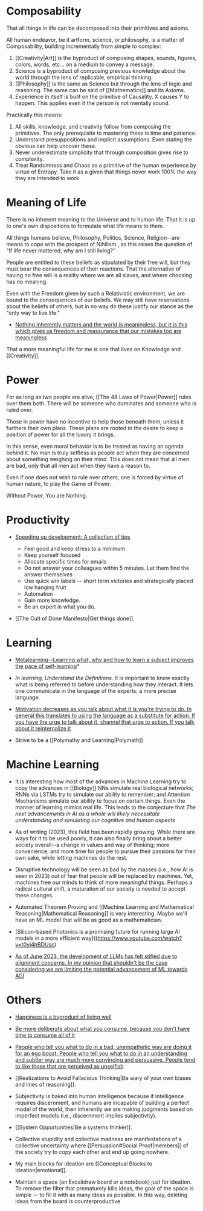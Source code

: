 # Composability
That all things in life can be decomposed into their primitives and axioms.

All human endeavor, be it artform, science, or philosophy, is a matter of Composability, building incrementally from simple to complex: 
1. [[Creativity|Art]] is the byproduct of composing shapes, sounds, figures, colors, words, etc... on a medium to convey a message.
2. Science is a byproduct of composing previous knowledge about the world through the lens of replicable, empirical thinking.
3. [[Philosophy]] is the same as Science but through the lens of logic and reasoning. The same can be said of [[Mathematics]] and its Axioms. 
4. Experience in itself is built on the primitive of Causality. X causes Y to happen. This applies even if the person is not mentally sound.

Practically this means: 
1. All skills, knowledge, and creativity follow from composing the primitives. The only prerequisite to mastering these is time and patience. 
2. Understand presuppositions and implicit assumptions. Even stating the obvious can help uncover these.
3. Never underestimate simplicity that through composition gives rise to complexity. 
4. Treat Randomness and Chaos as a primitive of the human experience by virtue of Entropy. Take it as a given that things never work 100% the way they are intended to work.

# Meaning of Life
There is no inherent meaning to the Universe and to human life. That it is up to one's own dispositions to formulate what life means to them.

All things humans believe, Philosophy, Politics, Science, Religion--are means to cope with the prospect of Nihilism., as this raises the question of "If life never mattered, why am I still living?" 

People are entitled to these beliefs as stipulated by their free will, but they must bear the consequences of their reactions. That the alternative of having no free will is a reality where we are all slaves, and where choosing has no meaning.

Even with the Freedom given by such a Relativistic environment, we are bound to the consequences of our beliefs. We may still have reservations about the beliefs of others, but in no way do these justify our stance as the "only way to live life."

* [Nothing inherently matters and the world is meaningless, but it is this which gives us freedom and reassurance that our mistakes too are meaningless](https://www.youtube.com/watch?v=HPSl4qRPuxc)

That a more meaningful life for me is one that lives on Knowledge and [[Creativity]].
# Power
For as long as two people are alive, [[The 48 Laws of Power|Power]] rules over them both. There will be someone who dominates and someone who is ruled over. 

Those in power have no incentive to help those beneath them, unless it furthers their own plans. These plans are rooted in the desire to keep a position of power for all the luxury it brings. 

In this sense, even moral behavior is to be treated as having an agenda behind it. No man is truly selfless as people act when they are concerned about something weighing on their mind.  This does not mean that all men are bad, only that all men act when they have a reason to.

Even if one does not wish to rule over others, one is forced by virtue of human nature, to play the Game of Power. 

Without Power, You are Nothing.

# Productivity 
* [Speeding up development: A collection of tips](https://www.avanderlee.com/optimization/speeding-up-development-a-collection-of-tips/)
	* Feel good and keep stress to a minimum 
	* Keep yourself focused 
	* Allocate specific times for emails 
	* Do not answer your colleagues within 5 minutes. Let them find the answer themselves 
	* Use quick win labels -- short term victories and strategically placed low hanging fruit 
	* Automation 
	* Gain more knowledge. 
	* Be an expert in what you do. 

* [[The Cult of Done Manifesto|Get things done]].

# Learning
* [Metalearning--Learning what, why and how to learn a subject improves the pace of self-learning](https://www.youtube.com/watch?v=NuTU9YFqZqQ)*

* *In learning, Understand the Definitions*. It is important to know exactly what is being referred to before understanding how they interact. It lets one communicate in the language of the experts; a more precise language.

* [Motivation decreases as you talk about what it is you're trying to do. In general this translates to using the language as a substitute for action. If you have the urge to talk about it, channel that urge to action. If you talk about it reinternalize it](https://www.youtube.com/watch?v=uDDeves6Crs)

* Strive to be a [[Polymathy and Learning|Polymath]]
# Machine Learning
* It is interesting how most of the advances in Machine Learning try to copy the advances in [[Biology]] NNs simulate real biological networks; RNNs via LSTMs try to simulate our ability to remember; and Attention Mechanisms simulate our ability to focus on certain things. Even the manner of learning mimics real life.  This  leads to the conjecture that *The next advancements in AI as a whole will likely necessitate understanding and simulating our cognitive and human aspects*

* As of writing (2023), this field has been rapidly growing. While there are ways for it to be used poorly, it can also finally bring about a better society overall--a change in values and way of thinking; more convenience, and more time for people to pursue their passions for their own sake, while letting machines do the rest. 

* Disruptive technology will be seen as bad by the masses (i.e., how AI is seen in 2023) out of fear that people will be replaced by machines. Yet, machines free our minds to think of more meaningful things. Perhaps a radical cultural shift, a maturation of our society is needed to accept these changes.

* Automated Theorem Proving and [[Machine Learning and Mathematical Reasoning|Mathematical Reasoning]] is very interesting. Maybe we'll have an ML model that will be as good as a mathematician.

* [Silicon-based Photonics is a promising future for running large AI models in a more efficient way]((https://www.youtube.com/watch?v=t0yj4hBDUsc)

* [As of June 2023, the development of LLMs has felt stifled due to alignment concerns. In my opinion that shouldn't be the case considering we are limiting the potential advancement of ML towards AGI](https://www.youtube.com/watch?v=WbruLepPZyU)

# Others
* [Happiness is a byproduct of living well](https://www.youtube.com/watch?v=9nVL9nSix1A)

* [Be more deliberate about what you consume, because you don't have time to consume all of it](https://www.youtube.com/watch?v=wyoNGSKWIaw)

* [People who tell you what to do in a bad, unempathetic way are doing it for an ego boost. People who tell you what to do in an understanding and subtler way are much more convincing and persuasive. People tend to like those that are perceived as unselfish](https://www.youtube.com/watch?v=vB9wQt_l62w)

* [[Realizations to Avoid Fallacious Thinking|Be wary of your own biases and lines of reasoning]].

* Subjectivity is baked into human intelligence because if intelligence requires discernment, and humans are incapable of building a perfect model of the world, then inherently we are making judgments based on imperfect models (i.e., discernment implies subjectivity).

* [[System Opportunities|Be a systems thinker]]. 

* Collective stupidity and collective madness are manifestations of a collective uncertainty where [[Persuasion#Social Proof|members]] of the society try to copy each other and end up going nowhere.

* My main blocks for ideation are [[Conceptual Blocks to Ideation|emotional]]. 
* Maintain a space (an Excalidraw board or a notebook) just for ideation. To remove the filter that prematurely kills ideas, the goal of the space is simple -- to fill it with as many ideas as possible. In this way, deleting ideas from the board is counterproductive 